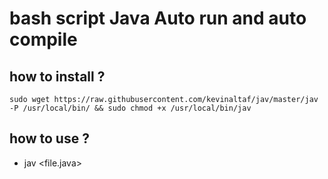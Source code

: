 # bash script Java Auto run and auto compile 

## how to install ?

```sudo wget https://raw.githubusercontent.com/kevinaltaf/jav/master/jav -P /usr/local/bin/ && sudo chmod +x /usr/local/bin/jav```

## how to use ? 

* jav <file.java>
